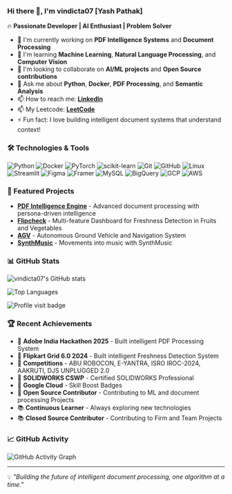 ### Hi there 👋, I'm vindicta07 [Yash Pathak]

🔥 **Passionate Developer | AI Enthusiast | Problem Solver**

- 🔭 I'm currently working on **PDF Intelligence Systems** and **Document Processing**
- 🌱 I'm learning **Machine Learning**, **Natural Language Processing**, and **Computer Vision**
- 👯 I'm looking to collaborate on **AI/ML projects** and **Open Source contributions**
- 💬 Ask me about **Python**, **Docker**, **PDF Processing**, and **Semantic Analysis**
- 📫 How to reach me: **[LinkedIn](https://www.linkedin.com/in/vindicta07/)**
- 📫 My Leetcode: **[LeetCode](https://leetcode.com/u/vindicta_07/)**
- ⚡ Fun fact: I love building intelligent document systems that understand context!

### 🛠️ Technologies & Tools

![Python](https://img.shields.io/badge/-Python-3776AB?style=flat&logo=python&logoColor=white)
![Docker](https://img.shields.io/badge/-Docker-2496ED?style=flat&logo=docker&logoColor=white)
![PyTorch](https://img.shields.io/badge/-PyTorch-EE4C2C?style=flat&logo=pytorch&logoColor=white)
![scikit-learn](https://img.shields.io/badge/-scikit--learn-F7931E?style=flat&logo=scikit-learn&logoColor=white)
![Git](https://img.shields.io/badge/-Git-F05032?style=flat&logo=git&logoColor=white)
![GitHub](https://img.shields.io/badge/-GitHub-181717?style=flat&logo=github&logoColor=white)
![Linux](https://img.shields.io/badge/-Linux-FCC624?style=flat&logo=linux&logoColor=black)
![Streamlit](https://img.shields.io/badge/-Streamlit-FF4B4B?style=flat&logo=streamlit&logoColor=white)
![Figma](https://img.shields.io/badge/-Figma-F24E1E?style=flat&logo=figma&logoColor=white)
![Framer](https://img.shields.io/badge/-Framer-0055FF?style=flat&logo=framer&logoColor=white)
![MySQL](https://img.shields.io/badge/-MySQL-4479A1?style=flat&logo=mysql&logoColor=white)
![BigQuery](https://img.shields.io/badge/-BigQuery-4285F4?style=flat&logo=googlebigquery&logoColor=white)
![GCP](https://img.shields.io/badge/-GCP-4285F4?style=flat&logo=googlecloud&logoColor=white)
![AWS](https://img.shields.io/badge/-AWS-232F3E?style=flat&logo=amazonaws&logoColor=white)

### 🚀 Featured Projects

- **[PDF Intelligence Engine](https://github.com/vindicta07/adobe-hackathon-pdf-engine)** - Advanced document processing with persona-driven intelligence
- **[Flipcheck](https://github.com/DeepRock-Dev/FlipCheck)** - Multi-feature Dashboard for Freshness Detection in Fruits and Vegetables
- **[AGV](https://github.com/vindicta07/AGV)** - Autonomous Ground Vehicle and Navigation System
- **[SynthMusic](https://github.com/vindicta07/SynthMusic)** - Movements into music with SynthMusic

### 📊 GitHub Stats

![vindicta07's GitHub stats](https://github-readme-stats.vercel.app/api?username=vindicta07&show_icons=true&count_private=true&theme=radical&hide=["issues"])

![Top Languages](https://github-readme-stats.vercel.app/api/top-langs/?username=vindicta07&layout=compact&theme=radical)

![Profile visit badge](https://komarev.com/ghpvc/?username=vindicta07&style=plastic)

### 🏆 Recent Achievements

- 🥇 **Adobe India Hackathon 2025** - Built intelligent PDF Processing System
- 🥇 **Flipkart Grid 6.0 2024** - Built intelligent Freshness Detection System
- 🥇 **Competitions** - ABU ROBOCON, E-YANTRA, ISRO IROC-2024, AAKRUTI, DJS UNPLUGGED 2.0
- 🥇 **SOLIDWORKS CSWP** - Certified SOLIDWORKS Professional
- 🥇 **Google Cloud** - Skill Boost Badges
- 🚀 **Open Source Contributor** - Contributing to ML and document processing Projects
- 📚 **Continuous Learner** - Always exploring new technologies
-  📚 **Closed Source Contributor** - Contributing to Firm and Team Projects

### 📈 GitHub Activity

![GitHub Activity Graph](https://github-readme-activity-graph.vercel.app/graph?username=vindicta07&theme=radical)

---

💡 *"Building the future of intelligent document processing, one algorithm at a time."*
